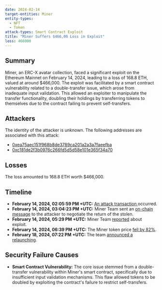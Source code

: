 ```yaml
---
date: 2024-02-14
target-entities: Miner
entity-types:
  - NFT
  - Token
attack-types: Smart Contract Exploit
title: "Miner Suffers $466,00 Loss in Exploit"
loss: 466000
---
```


## Summary

Miner, an ERC-X avatar collection, faced a significant exploit on the Ethereum Mainnet on February 14, 2024, leading to a loss of 168.8 ETH, valued at around $466,000. The exploit was facilitated by a smart contract vulnerability related to a double-transfer issue, which arose from inadequate input validation. This allowed an exploiter to manipulate the transfer functionality, doubling their holdings by transferring tokens to themselves due to the contract failing to prevent self-transfers.

## Attackers

The identity of the attacker is unknown. The following addresses are associated with this attack:

- [0xea75aec151f968b8de3789ca201a2a3a7faeefba](https://etherscan.io/address/0xea75aec151f968b8de3789ca201a2a3a7faeefba)
- [0xc181de2f3b0976c266fd5d5d58e101e365f34a70](https://etherscan.io/address/0xc181de2f3b0976c266fd5d5d58e101e365f34a70)

## Losses

The loss amounted to 168.8 ETH worth $466,000.

## Timeline

- **February 14, 2024, 02:05:59 PM +UTC:** [An attack transaction ](https://etherscan.io/tx/0x75e3aeb00df69882a1b15d424e5e642650326ca3b923d7fd1922d57c51bc2c78) occurred.
- **February 14, 2024, 03:04:23 PM +UTC:** Miner Team sent an [on-chain message](https://etherscan.io/tx/0x27a01149b321eaab0b16d488aefaffa04517a5cf73397b1bbcb8192a4db692ae) to the attacker to negotiate the return of the stolen.
- **February 14, 2024, 05:29 PM +UTC:** Miner Team [reported](https://twitter.com/minerercx/status/1757773942285054085) about exploit.
- **February 14, 2024, 06:39 PM +UTC:** The Miner token price [fell by 82%](https://www.binance.com/en/feed/post/2024-02-14-erc-x-project-miner-reports-contract-vulnerability-token-price-plummets-4113377689441).
- **February 18, 2024, 07:22 PM +UTC:** The team [announced a relaunching](https://twitter.com/minerercx/status/1759252047332073726).

## Security Failure Causes

- **Smart Contract Vulnerability:** The core issue stemmed from a double-transfer vulnerability within Miner's smart contract, specifically due to insufficient input validation mechanisms. This flaw allowed tokens to be doubled by exploiting the contract's failure to restrict self-transfers.
